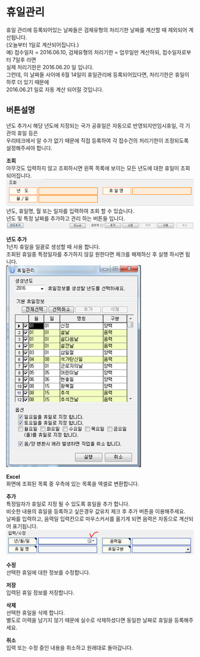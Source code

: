 # 휴일관리

휴일 관리에 등록되어있는 날짜들은 검체유형의 처리기한 날짜를 계산할 때 제외되어 계산됩니다.  
\(오늘부터 1일로 계산되어집니다.\)  
예\) 접수일자 = 2016.06.10, 검체유형의 처리기한 = 업무일만 계산하되, 접수일자로부터 7일후 라면  
실제 처리기한은 2016.06.20 일 입니다.  
그런데, 이 날짜들 사이에 6월 14일이 휴일관리에 등록되어있다면, 처리기한은 휴일이 하루 더 있기 때문에  
2016.06.21 일로 자동 계산 되어질 것입니다.

## 버튼설명

년도 추가시 해당 년도에 지정되는 국가 공휴일은 자동으로 반영되지만임시휴일, 각 기관의 휴일 등은  
우리테크에서 알 수가 없기 때문에 직접 등록하여 각 접수건의 처리기한이 조정되도록 설정해주셔야 합니다.

**조회**  
아무것도 입력하지 않고 조회하시면 왼쪽 목록에 보이는 모든 년도에 대한 휴일이 조회 되어집니다.  
![](/assets/002공통코드관리/휴일관리조회22.png)  
년도, 휴일명, 월 또는 일자를 입력하여 조회 할 수 있습니다.  
년도 및 특정 날짜를 추가하고 관리 하는 버튼들 입니다.  
![](/assets/002공통코드관리/휴일관리버튼23.png)  

**년도 추가**  
1년치 휴일을 일괄로 생성할 때 사용 합니다.  
조회된 휴일중 특정일자를 추가하지 않길 원한다면 체크를 해제하신 후 실행 하시면 됩니다.  
![](/assets/002공통코드관리/휴일관리화면24.png)  

**Excel**  
화면에 조회된 목록 중 우측에 있는 목록을 엑셀로 변환합니다.  

**추가**  
특정일자가 휴일로 지정 될 수 있도록 휴일을 추가 합니다.  
비슷한 내용의 휴일을 등록하고 싶은경우 값유치 체크 후 추가 버튼을 이용해주세요.  
날짜를 입력하고, 음력일 입력칸으로 마우스커서를 옮기게 되면 음력은 자동으로 계산되어 표기됩니다.  
![](/assets/002공통코드관리/휴일관리추가25.png)  

**수정**  
선택한 휴일에 대한 정보를 수정합니다.  

**저장**  
입력된 휴일 정보를 저장합니다.  

**삭제**  
선택한 휴일을 삭제 합니다.  
별도로 이력을 남기지 않기 때문에 실수로 삭제하셨다면 동일한 날짜로 휴일을 등록해주세요.  

**취소**  
입력 또는 수정 중인 내용을 취소하고 원래대로 돌아갑니다.